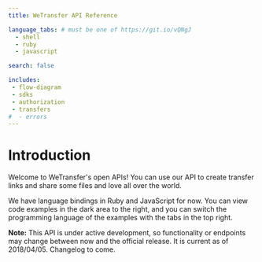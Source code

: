 ```yaml
---
title: WeTransfer API Reference

language_tabs: # must be one of https://git.io/vQNgJ
  - shell
  - ruby
  - javascript

search: false

includes:
 - flow-diagram
 - sdks
 - authorization
 - transfers
#  - errors
---
```


# Introduction

Welcome to WeTransfer's open APIs! You can use our API to create transfer links and share some files and love all over the world.

We have language bindings in Ruby and JavaScript for now. You can view code examples in the dark area to the right, and you can switch the programming language of the examples with the tabs in the top right.

<aside class="warning"><strong>Note:</strong> This API is under active development, so functionality or endpoints may change between now and the official release. It is current as of 2018/04/05. Changelog to come.</aside>
